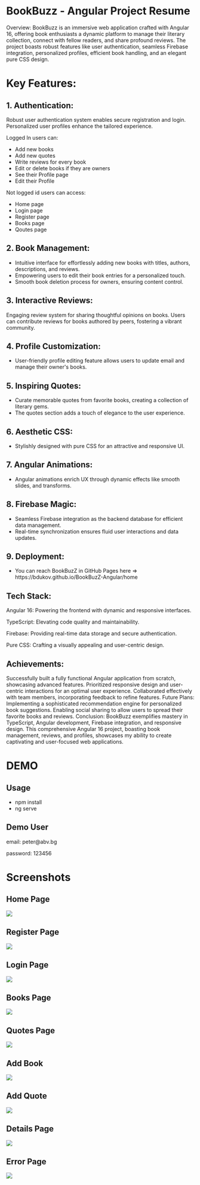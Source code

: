 <h1>BookBuzz - Angular Project Resume</h1>
Overview:
BookBuzz is an immersive web application crafted with Angular 16, offering book enthusiasts a dynamic platform to manage their literary collection, connect with fellow readers, and share profound reviews. The project boasts robust features like user authentication, seamless Firebase integration, personalized profiles, efficient book handling, and an elegant pure CSS design.

<h1>Key Features:</h1>
<h2> 1. Authentication:   </h2>
Robust user authentication system enables secure registration and login.
Personalized user profiles enhance the tailored experience.
<p> Logged In users can: </p>
<ul> 
  <li> Add new books </li>
  <li> Add new quotes </li>
  <li> Write reviews for every book</li>
  <li> Edit or delete books if they are owners</li>
  <li> See their Profile page</li>
  <li> Edit their Profile</li>
</ul>
<p> Not logged id users can access: </p>
<ul> 
  <li> Home page </li>
  <li> Login page </li>
  <li> Register page</li>
  <li> Books page </li>
  <li> Qoutes page</li>
</ul>

<h2> 2. Book Management: </h2>
<ul>
  <li>Intuitive interface for effortlessly adding new books with titles, authors, descriptions, and reviews. </li>
  <li> Empowering users to edit their book entries for a personalized touch. </li>
  <li>Smooth book deletion process for owners, ensuring content control. </li>
</ul>
<h2> 3. Interactive Reviews:   </h2>
Engaging review system for sharing thoughtful opinions on books.
Users can contribute reviews for books authored by peers, fostering a vibrant community.
<h2> 4. Profile Customization: </h2>
<ul>
  <li>User-friendly profile editing feature allows users to update email and manage their owner's books. </li>
</ul>
<h2> 5. Inspiring Quotes: </h2>
<ul>
  <li>Curate memorable quotes from favorite books, creating a collection of literary gems. </li>
  <li> The quotes section adds a touch of elegance to the user experience.</li>
</ul>
<h2> 6. Aesthetic CSS: </h2>
<ul>
  <li> Stylishly designed with pure CSS for an attractive and responsive UI. </li>
</ul>
<h2> 7. Angular Animations:  </h2>
<ul>
  <li>Angular animations enrich UX through dynamic effects like smooth slides, and transforms.</li>
</ul>
<h2> 8. Firebase Magic:  </h2>
<ul> 
<li>Seamless Firebase integration as the backend database for efficient data management. </li>
  <li> Real-time synchronization ensures fluid user interactions and data updates.</li>
</ul>
<h2> 9. Deployment:  </h2>
<ul>
  <li> You can reach BookBuzZ in GitHub Pages here => https://bdukov.github.io/BookBuzZ-Angular/home</li>
</ul>
<h2> Tech Stack:  </h2>
<p> Angular 16: Powering the frontend with dynamic and responsive interfaces.  </p>
<p> TypeScript: Elevating code quality and maintainability.  </p>
<p> Firebase: Providing real-time data storage and secure authentication.    </p>
<p> Pure CSS: Crafting a visually appealing and user-centric design. </p>
<h2> Achievements:  </h2>
Successfully built a fully functional Angular application from scratch, showcasing advanced features.
Prioritized responsive design and user-centric interactions for an optimal user experience.
Collaborated effectively with team members, incorporating feedback to refine features.
Future Plans:
Implementing a sophisticated recommendation engine for personalized book suggestions.
Enabling social sharing to allow users to spread their favorite books and reviews.
Conclusion:
BookBuzz exemplifies mastery in TypeScript, Angular development, Firebase integration, and responsive design. This comprehensive Angular 16 project, boasting book management, reviews, and profiles, showcases my ability to create captivating and user-focused web applications.

<h1> DEMO </h1>
<h2> Usage </h2>
  <ul>
    <li>npm install</li>
    <li>ng serve</li>
  </ul>
<h2> Demo User </h2>
<p> email: peter@abv.bg </p>
<p> password: 123456</p>

<h1> Screenshots </h1>
<h2> Home Page </h2>
<img src="https://github.com/BDukov/BookBuzZ-Angular/assets/107854265/499172b9-74cf-409c-8ddd-31918b22cdf6"> </img>
<h2> Register Page </h2>
<img src="https://github.com/BDukov/BookBuzZ-Angular/assets/107854265/4403e42d-eeab-4b8e-89a3-f9225ff7ffae"> </img>
<h2> Login Page </h2>
<img src="https://github.com/BDukov/BookBuzZ-Angular/assets/107854265/2f410a10-4ff2-473c-b11b-7509ef245bc8"> </img>
<h2> Books Page</h2>
<img src="https://github.com/BDukov/BookBuzZ-Angular/assets/107854265/af0403ab-2b71-4614-b6f7-00e3dc67084d"> </img>
<h2> Quotes Page</h2>
<img src="https://github.com/BDukov/BookBuzZ-Angular/assets/107854265/c85b4f30-ed71-47bf-9a09-4c18398d07a9"> </img>
<h2> Add Book </h2>
<img src="https://github.com/BDukov/BookBuzZ-Angular/assets/107854265/f05075a0-3e66-48aa-9433-a7435edcce06"> </img>
<h2> Add Quote </h2>
<img src="https://github.com/BDukov/BookBuzZ-Angular/assets/107854265/428e362a-902f-46cc-bf55-267a97b534cd"> </img>
<h2> Details Page </h2>
<img src="https://github.com/BDukov/BookBuzZ-Angular/assets/107854265/f8b3e840-9413-46a0-b8c9-68a727387252"> </img>
<h2> Error Page</h2>
<img src="https://github.com/BDukov/BookBuzZ-Angular/assets/107854265/d3f6d9a4-d063-47db-bbd4-66b5e3cff4b1"> </img>
